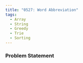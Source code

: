 ```yaml
---
title: "0527: Word Abbreviation"
tags:
  - Array
  - String
  - Greedy
  - Trie
  - Sorting
---
```

### Problem Statement

